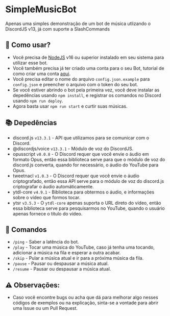 
# SimpleMusicBot
Apenas uma simples demonstração de um bot de música utlizando o DiscordJS v13, já com suporte a SlashCommands

## 🤔 Como usar?

- Você precisa de [NodeJS](https://nodejs.org/) v16 ou superior instalado em seu sistema para utilizar esse bot.
- Você também precisa já ter criado uma conta para o seu Bot, tutorial de como criar uma conta [aqui](https://discordpy.readthedocs.io/en/stable/discord.html).
- Você precisa editar o nome do arquivo `config.json.example` para `config.json` e preencher o arquivo com o token do seu bot.
- Se você estiver abrindo o bot pela primeira vez, você deve instalar as depedências usando `npm install`, e registrar os comandos no Discord usando `npm run deploy`.
- Agora basta usar `npm run start` e curtir suas músicas.

## 📚 Depedências

- discord.js `v13.3.1` - API que utilizamos para se comunicar com o Discord.
- @discordjs/voice `v13.3.1` - Módulo de voz do DiscordJS.
- opusscript `v0.0.8` - O Discord requer que você envie o áudio em formato Opus, então essa biblioteca serve para que o módulo de voz do discord.js converta, quando for necessário, o áudio do YouTube para Opus.
- tweetnacl `v1.0.3` - O Discord requer que você envie o áudio criptografado, então essa API serve para o módulo de voz do discord.js criptografar o áudio automáticamente.
- ytdl-core `v4.9.1` - Biblioteca para obtermos o áudio, e informações sobre o vídeo que formos tocar.
- ytsr `v3.5.3` - O `ytdl-core` apenas suporta o URL direto do vídeo, então essa biblioteca serve para pesquisarmos no YouTube, quando o usuário apenas fornece o titulo do vídeo.

## 🤖 Comandos

-  `/ping` - Saber a latência do bot.
-  `/play` - Tocar uma música do YouTube, caso já tenha uma tocando, adicionar a música na fila e esperar a outra acabar.
-  `/skip` - Pular a música atual e ir para a próxima música da fila.
-  `/pause` - Pausar ou despausar a música atual.
-  `/resume` - Pausar ou despausar a música atual.

## ⚠️ Observações:

- Caso você encontre bugs ou acha que dá para melhorar algo nesses códigos de exemplos ou na explicação, sinta-se a vontade para abrir uma Issue ou um Pull Request.